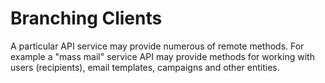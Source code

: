 Branching Clients
=================

A particular API service may provide numerous of remote methods.
For example a "mass mail" service API may provide methods for working with users (recipients), email templates,
campaigns and other entities.
